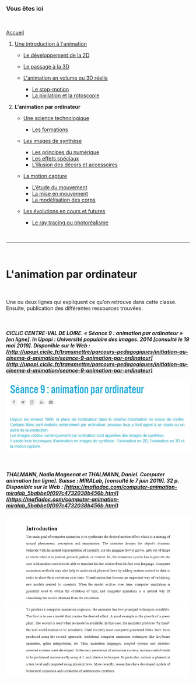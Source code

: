<br/>

### Vous êtes ici

<br/>

[Accueil](index.md)

1. [Une introduction à l'animation](histoire.md)

    - [Le développement de la 2D](2d.md)
    - [Le passage à la 3D](3d.md)
    - [L'animation en volume ou 3D réelle](envolume.md)
    
        * [Le stop-motion](stopmotion.md)
        * [La pixilation et la rotoscopie](pixilation.md)

2. **L'animation par ordinateur**

    - [Une science technologique]()
    
        * [Les formations](formation.md)
    
    - [Les images de synthèse]()
    
        * [Les principes du numérique](numerique.md)
        * [Les effets spéciaux](effet.md)
        * [L'illusion des décors et accessoires](decor.md)
        
    - [La motion capture]()
    
        * [L'étude du mouvement]()
        * [La mise en mouvement]()
        * [La modélisation des corps]()

    - [Les évolutions en cours et futures](evolution.md)
    
        * [Le ray tracing ou photoréalisme]()
        
<br/>

--------------------------------------------------------

<br/>

# L'animation par ordinateur

<br/>

Une ou deux lignes qui expliquent ce qu’on retrouve dans cette classe. Ensuite, publication des différentes ressources trouvées.

<br/>

##### CICLIC CENTRE-VAL DE LOIRE. « Séance 9 : animation par ordinateur » [en ligne]. In _Upopi : Université populaire des images. 2014 [consulté le 19 mai 2019]_. Disponible sur le Web : [http://upopi.ciclic.fr/transmettre/parcours-pedagogiques/initiation-au-cinema-d-animation/seance-9-animation-par-ordinateur](http://upopi.ciclic.fr/transmettre/parcours-pedagogiques/initiation-au-cinema-d-animation/seance-9-animation-par-ordinateur)

![Séance 9 : animation par ordinateur](images/animationordi.JPG "Animation par ordinateur")

<br/>

##### THALMANN, Nadia Magnenat et THALMANN, Daniel. _Computer animation_ [en ligne]. Suisse : MIRALab, [consulté le 7 juin 2019]. 32 p. Disponible sur le Web : [https://mafiadoc.com/computer-animation-miralab_5babbe0f097c4732038b456b.html](https://mafiadoc.com/computer-animation-miralab_5babbe0f097c4732038b456b.html)

![Introduction](images/computeranimationI.JPG "Introduction")
![Introduction](images/computeranimationII.JPG "Introduction")

<br/>
